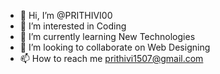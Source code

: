 - 👋 Hi, I’m @PRITHIVI00
- 👀 I’m interested in Coding
- 🌱 I’m currently learning New Technologies
- 💞️ I’m looking to collaborate on Web Designing
- 📫 How to reach me prithivi1507@gmail.com

<!---
PRITHIVI00/PRITHIVI00 is a ✨ special ✨ repository because its `README.md` (this file) appears on your GitHub profile.
You can click the Preview link to take a look at your changes.
--->
